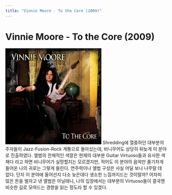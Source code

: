 ```yaml
---
title: "Vinnie Moore - To the Core (2009)"
---
```

# Vinnie Moore - To the Core (2009)


![image](/assets/images/f26e995b72851aa767f7e66558f752da.jpg)
Shredding에 열중하던 대부분의 주자들이 Jazz-Fusion-Rock 계통으로 돌아섰는데, 비니무어도 상당히 뒤늦게 이 분야로 진출하였다. 앨범의 전체적인 색깔은 현재의 대부분 Guitar Virtuoso들과 유사한 색채다 라고 하면 비니무어가 실망할지는 모르겠지만, 적어도 이 분야의 음악만 줄기차게 들어온 나의 귀로는 그렇게 들린다.
연주력이나 앨범 구성은 사실 어딜 보나 나무랄 데 없다. 단지 이 분야에 들어선지 다소 늦은데다 생소한 느낌까지드는 것이랄까? 어차피 많은 돈을 벌자고 낸 앨범은 아닐테니, 나의 입장에서는 대부분의 Virtuoso들이 결국엔 비슷한 길로 모여드는 경향을 읽는 정도라 할 수 있겠다. 


